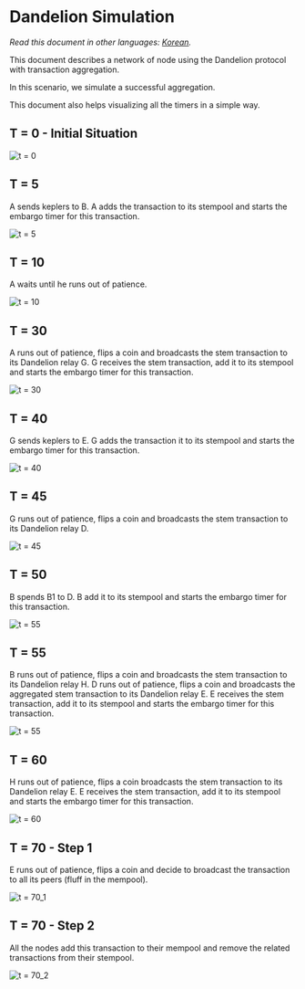 # Dandelion Simulation

*Read this document in other languages: [Korean](simulation_KR.md).*

This document describes a network of node using the Dandelion protocol with transaction aggregation.

In this scenario, we simulate a successful aggregation.

This document also helps visualizing all the timers in a simple way.

## T = 0 - Initial Situation

![t = 0](images/t0.png)

## T = 5

A sends keplers to B. A adds the transaction to its stempool and starts the embargo timer for this transaction.

![t = 5](images/t5.png)

## T = 10

A waits until he runs out of patience.

![t = 10](images/t10.png)

## T = 30

A runs out of patience, flips a coin and broadcasts the stem transaction to its Dandelion relay G.
G receives the stem transaction, add it to its stempool and starts the embargo timer for this transaction.

![t = 30](images/t30.png)

## T = 40

G sends keplers to E.
G adds the transaction it to its stempool and starts the embargo timer for this transaction.

![t = 40](images/t40.png)

## T = 45

G runs out of patience, flips a coin and broadcasts the stem transaction to its Dandelion relay D.

![t = 45](images/t45.png)

## T = 50

B spends B1 to D.
B add it to its stempool and starts the embargo timer for this transaction.

![t = 55](images/t55.png)

## T = 55

B runs out of patience, flips a coin and broadcasts the stem transaction to its Dandelion relay H.
D runs out of patience, flips a coin and broadcasts the aggregated stem transaction to its Dandelion relay E.
E receives the stem transaction, add it to its stempool and starts the embargo timer for this transaction.

![t = 55](images/t55.png)

## T = 60

H runs out of patience, flips a coin broadcasts the stem transaction to its Dandelion relay E.
E receives the stem transaction, add it to its stempool and starts the embargo timer for this transaction.

![t = 60](images/t60.png)

## T = 70 - Step 1

E runs out of patience, flips a coin and decide to broadcast the transaction to all its peers (fluff in the mempool).

![t = 70_1](images/t70_1.png)

## T = 70 - Step 2

All the nodes add this transaction to their mempool and remove the related transactions from their stempool.

![t = 70_2](images/t70_2.png)